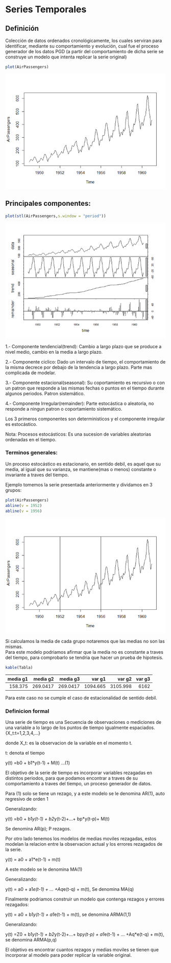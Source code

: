 Series Temporales
================

## Definición

Colección de datos ordenados cronológicamente, los cuales serviran para
identificar, mediante su comportamiento y evolución, cual fue el proceso
generador de los datos PGD (a partir del comportamiento de dicha serie
se construye un modelo que intenta replicar la serie original)

``` r
plot(AirPassengers)
```

![](SeriesTiempo_files/figure-gfm/Ejemplo_Graf_ST-1.png)<!-- -->

## Principales componentes:

``` r
plot(stl(AirPassengers,s.window = "period"))
```

![](SeriesTiempo_files/figure-gfm/Componentes-1.png)<!-- -->

1.- Componente tendencial(trend): Cambio a largo plazo que se produce a
nivel medio, cambio en la media a largo plazo.

2.- Componente ciclico: Dado un intervalo de tiempo, el comportamiento
de la misma decrece por debajo de la tendencia a largo plazo. Parte mas
complicada de modelar.

3.- Componente estacional(seasonal): Su coportamiento es recursivo o con
un patron que responde a las mismas fechas o puntos en el tiempo durante
algunos periodos. Patron sistemático.

4.- Componente Irregular(remainder): Parte estocástica o aleatoria, no
responde a ningun patron o coportamiento sistemático.

Los 3 primeros componentes son deterministicos y el componente irregular
es estocástico.

Nota: Procesos estocásticos: Es una sucesion de variables aleatorias
ordenadas en el tiempo.

### Terminos generales:

Un proceso estocástico es estacionario, en sentido debil, es aquel que
su media, al igual que su varianza, se mantiene(mas o menos) constante o
invariante a traves del tiempo.

Ejemplo tomemos la serie presentada anteriormente y dividamos en 3
grupos:

``` r
plot(AirPassengers)
abline(v = 1952)
abline(v = 1956)
```

![](SeriesTiempo_files/figure-gfm/SerieTiempo_const-1.png)<!-- -->

Si calculamos la media de cada grupo notaremos que las medias no son las
mismas.  
Para este modelo podriamos afirmar que la media no es constante a traves
del tiempo, para comprobarlo se tendria que hacer un prueba de
hipotesis.

``` r
kable(Tabla)
```

| media g1 | media g2 | media g3 |   var g1 |   var g2 | var g3 |
|---------:|---------:|---------:|---------:|---------:|-------:|
|  158.375 | 269.0417 | 269.0417 | 1094.665 | 3105.998 |   6162 |

Para este caso no se cumple el caso de estacionalidad de sentido debil.

### Definicion formal

Una serie de tiempo es una Secuencia de observaciones o mediciones de
una variable a lo largo de los puntos de tiempo igualmente espaciados.
{X_t:t=1,2,3,4,…}

donde X_t: es la observacion de la variable en el momento t.

t: denota el tiempo

y(t) =b0 + b1\*y(t-1) + M(t) …(1)

El objetivo de la serie de tiempo es incorporar variables rezagadas en
distintos periodos, para que podamos encontrar a traves de su
comportamiento a traves del tiempo, un proceso generador de datos.

Para (1) solo se tiene un rezago, y a este modelo se le denomina AR(1),
auto regresivo de orden 1

Generalizando:

y(t) =b0 + b1*y(t-1) + b2*y(t-2)+…+ bp\*y(t-p)+ M(t)

Se denomina AR(p); P rezagos.

Por otro lado tenemos los modelos de medias moviles rezagadas, estos
modelan la relacion entre la observacion actual y los errores rezagados
de la serie.

y(t) = a0 + a1\*e(t-1) + m(t)

A este modelo se le denomina MA(1)

Generalizando:

y(t) = a0 + a1*e(t-1) + … +Aq*e(t-q) + m(t), Se denomina MA(q)

Finalmente podriamos construir un modelo que contenga rezagos y errores
rezagados:

y(t) = a0 + b1*y(t-1) + a1*e(t-1) + m(t), se denomina ARMA(1,1)

Generalizando:

y(t) =Z0 + b1*y(t-1) + b2*y(t-2)+…+ bp*y(t-p) + a1*e(t-1) + …
+Aq\*e(t-q) + m(t), se denomina ARMA(p,q)

El objetivo es encontrar cuantos rezagos y medias moviles se tienen que
incorporar al modelo para poder replicar la variable original.
